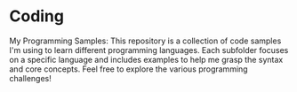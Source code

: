 # Coding
My Programming Samples:  This repository is a collection of code samples I'm using to learn different programming languages. Each subfolder focuses on a specific language and includes examples to help me grasp the syntax and core concepts.  Feel free to explore the various programming challenges!
